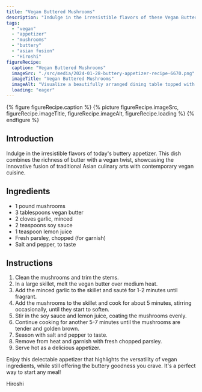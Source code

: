 ```yaml
---
title: "Vegan Buttered Mushrooms"
description: "Indulge in the irresistible flavors of these Vegan Buttered Mushrooms. This dish combines the richness of butter with a vegan twist, highlighting the fusion of traditional Asian culinary arts with contemporary vegan cuisine."
tags:
  - "vegan"
  - "appetizer"
  - "mushrooms"
  - "buttery"
  - "asian fusion"
  - "Hiroshi"
figureRecipe: 
  caption: "Vegan Buttered Mushrooms"
  imageSrc: "./src/media/2024-01-28-buttery-appetizer-recipe-6670.png"
  imageTitle: "Vegan Buttered Mushrooms"
  imageAlt: "Visualize a beautifully arranged dining table topped with a tantalizing vegan appetizer of buttered mushrooms. The olfactory delight of melted vegan butter intertwines with the scent of garlic and the terrestrial aroma of mushrooms. The dish is a dazzling fusion of age-old Asian tastes and modern vegan cookery. The golden-brown mushrooms sparkling with a buttery gloss call you to take a bite. The spruce touch of freshly chopped parsley sprinkling on top harmonizes with a dash of tang introduced by a squeeze of lemon. Alongside the appetizer, you see crusty bread or crispy crackers, tempting you to soak in the buttery sauce. As you sit at the table, you are struck by the aesthetic excellence of this vegan masterpiece. The symphony of colors and textures assures an explosive flavor with each morsel. This scrumptious appetizer prepped by an esteemed anonymous vegan chef from Japan awaits your indulgence."
  loading: "eager"
---
```


{% figure figureRecipe.caption %}
{% picture figureRecipe.imageSrc, figureRecipe.imageTitle, figureRecipe.imageAlt, figureRecipe.loading %}
{% endfigure %}

## Introduction

Indulge in the irresistible flavors of today's buttery appetizer. This dish combines the richness of butter with a vegan twist, showcasing the innovative fusion of traditional Asian culinary arts with contemporary vegan cuisine.

## Ingredients

- 1 pound mushrooms
- 3 tablespoons vegan butter
- 2 cloves garlic, minced
- 2 teaspoons soy sauce
- 1 teaspoon lemon juice
- Fresh parsley, chopped (for garnish)
- Salt and pepper, to taste

## Instructions

1. Clean the mushrooms and trim the stems.
2. In a large skillet, melt the vegan butter over medium heat.
3. Add the minced garlic to the skillet and sauté for 1-2 minutes until fragrant.
4. Add the mushrooms to the skillet and cook for about 5 minutes, stirring occasionally, until they start to soften.
5. Stir in the soy sauce and lemon juice, coating the mushrooms evenly.
6. Continue cooking for another 5-7 minutes until the mushrooms are tender and golden brown.
7. Season with salt and pepper to taste.
8. Remove from heat and garnish with fresh chopped parsley.
9. Serve hot as a delicious appetizer.

Enjoy this delectable appetizer that highlights the versatility of vegan ingredients, while still offering the buttery goodness you crave. It's a perfect way to start any meal!

Hiroshi


